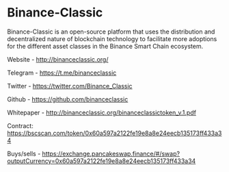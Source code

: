 # Binance-Classic


Binance-Classic is an open-source platform that uses the distribution and decentralized nature of blockchain technology to facilitate more adoptions for the different asset classes in the Binance Smart Chain ecosystem.

Website - http://binanceclassic.org/ 

Telegram - https://t.me/binanceclassic

Twitter - https://twitter.com/Binance_Classic

Github - https://github.com/binanceclassic

Whitepaper - http://binanceclassic.org/binanceclassictoken_v.1.pdf

Contract:  https://bscscan.com/token/0x60a597a2122fe19e8a8e24eecb135173ff433a34

Buys/sells - https://exchange.pancakeswap.finance/#/swap?outputCurrency=0x60a597a2122fe19e8a8e24eecb135173ff433a34




